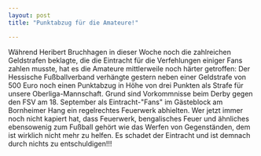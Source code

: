 ```yaml
---
layout: post
title: "Punktabzug für die Amateure!"

---
```


Während Heribert Bruchhagen in dieser Woche noch die zahlreichen Geldstrafen beklagte, die die Eintracht für die Verfehlungen einiger Fans zahlen musste, hat es die Amateure mittlerweile noch härter getroffen: Der Hessische Fußballverband verhängte gestern neben einer Geldstrafe von 500 Euro noch einen Punktabzug in Höhe von drei Punkten als Strafe für unsere Oberliga-Mannschaft. Grund sind Vorkommnisse beim Derby gegen den FSV am 18. September als Eintracht-"Fans" im Gästeblock am Bornheimer Hang ein regelrechtes Feuerwerk abhielten. Wer jetzt immer noch nicht kapiert hat, dass Feuerwerk, bengalisches Feuer und ähnliches ebensowenig zum Fußball gehört wie das Werfen von Gegenständen, dem ist wirklich nicht mehr zu helfen. Es schadet der Eintracht und ist demnach durch nichts zu entschuldigen!!! 


